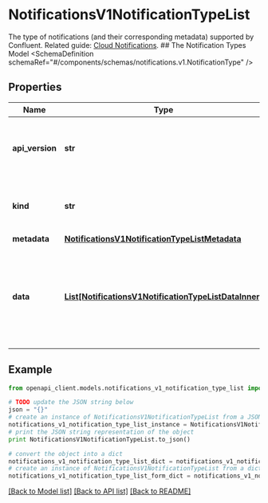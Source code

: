 # NotificationsV1NotificationTypeList

The type of notifications (and their corresponding metadata) supported by Confluent.   Related guide: [Cloud Notifications](https://docs.confluent.io/cloud/current/monitoring/configure-notifications.html#notifications-for-ccloud).  ## The Notification Types Model <SchemaDefinition schemaRef=\"#/components/schemas/notifications.v1.NotificationType\" />

## Properties
Name | Type | Description | Notes
------------ | ------------- | ------------- | -------------
**api_version** | **str** | APIVersion defines the schema version of this representation of a resource. | [readonly] 
**kind** | **str** | Kind defines the object this REST resource represents. | [readonly] 
**metadata** | [**NotificationsV1NotificationTypeListMetadata**](NotificationsV1NotificationTypeListMetadata.md) |  | 
**data** | [**List[NotificationsV1NotificationTypeListDataInner]**](NotificationsV1NotificationTypeListDataInner.md) | A data property that contains an array of resource items. Each entry in the array is a separate resource. | 

## Example

```python
from openapi_client.models.notifications_v1_notification_type_list import NotificationsV1NotificationTypeList

# TODO update the JSON string below
json = "{}"
# create an instance of NotificationsV1NotificationTypeList from a JSON string
notifications_v1_notification_type_list_instance = NotificationsV1NotificationTypeList.from_json(json)
# print the JSON string representation of the object
print NotificationsV1NotificationTypeList.to_json()

# convert the object into a dict
notifications_v1_notification_type_list_dict = notifications_v1_notification_type_list_instance.to_dict()
# create an instance of NotificationsV1NotificationTypeList from a dict
notifications_v1_notification_type_list_form_dict = notifications_v1_notification_type_list.from_dict(notifications_v1_notification_type_list_dict)
```
[[Back to Model list]](../ccloud/README.md#documentation-for-models) [[Back to API list]](../ccloud/README.md#documentation-for-api-endpoints) [[Back to README]](../ccloud/README.md)


